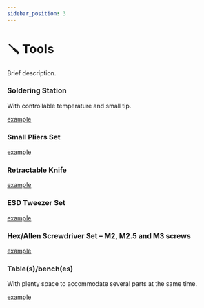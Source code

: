 ```yaml
---
sidebar_position: 3
---
```


# 🪛 Tools

Brief description.

### Soldering Station

With controllable temperature and small tip. 

[example](https://www.amazon.com/gp/aw/d/B077JDGY1J/)

### Small Pliers Set

[example](https://www.amazon.com/WORKPRO-6-piece-Mini-Pliers-Set/dp/B087613JTM/)

### Retractable Knife

[example](https://www.amazon.com/OLFA-5018-Stainless-Slide-Lock-Utility/dp/B0006Q9CMK/)

### ESD Tweezer Set

[example](https://www.amazon.com/iFixit-Precision-Tweezers-Set-Angled/dp/B079K874CQ/)

### Hex/Allen Screwdriver Set – M2, M2.5 and M3 screws

[example](https://www.amazon.com/Wiha-26390-Screwdriver-Metric-Precision/dp/B0006OBFCC/)

### Table(s)/bench(es)

With plenty space to accommodate several parts at the same time.

[example](https://www.amazon.com/WORKPRO-Adjustable-Workbench-Heavy-Duty-Workstation/dp/B08BNZDB57/?th=1)
